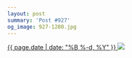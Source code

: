 ```yaml
---
layout: post
summary: 'Post #927'
og_image: 927-1280.jpg
---
```


<p>
 <time>
  <a href="/927">
   {{ page.date | date: "%B %-d, %Y" }}
  </a>
 </time>
 <a href="/927">
  <img data-taken="10/7/2019" sizes="(min-width: 700px) 50vw, calc(100vw - 2rem)" src="{{ site.assets_url }}/927-640.jpg" srcset="{{ site.assets_url }}/927-320.jpg 320w, {{ site.assets_url }}/927-640.jpg 640w, {{ site.assets_url }}/927-960.jpg 960w, {{ site.assets_url }}/927-1280.jpg 1280w"/>
 </a>
</p>
